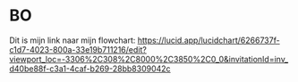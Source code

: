 # BO

Dit is mijn link naar mijn flowchart: https://lucid.app/lucidchart/6266737f-c1d7-4023-800a-33e19b711216/edit?viewport_loc=-3306%2C308%2C8000%2C3850%2C0_0&invitationId=inv_d40be88f-c3a1-4caf-b269-28bb8309042c

